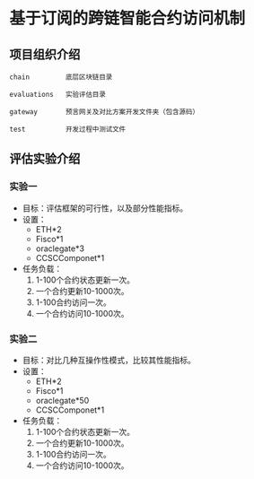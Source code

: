 # 基于订阅的跨链智能合约访问机制

## 项目组织介绍

`chain         底层区块链目录`

`evaluations   实验评估目录`

`gateway       预言网关及对比方案开发文件夹（包含源码） `

`test          开发过程中测试文件`

## 评估实验介绍

### 实验一

* 目标：评估框架的可行性，以及部分性能指标。
* 设置：
  * ETH*2
  * Fisco*1
  * oraclegate*3
  * CCSCComponet*1
* 任务负载：
  1. 1-100个合约状态更新一次。
  2. 一个合约更新10-1000次。
  3. 1-100合约访问一次。
  4. 一个合约访问10-1000次。


### 实验二
* 目标：对比几种互操作性模式，比较其性能指标。
* 设置：
    * ETH*2
    * Fisco*1
    * oraclegate*50
    * CCSCComponet*1
* 任务负载：
    1. 1-100个合约状态更新一次。
    2. 一个合约更新10-1000次。
    3. 1-100合约访问一次。
    4. 一个合约访问10-1000次。
